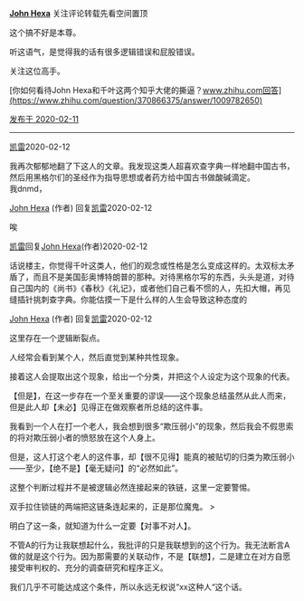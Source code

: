 [**John Hexa**](https://www.zhihu.com/people/mcbig)
关注评论转载先看空间置顶
>
这个搞不好是本尊。  
  >
听这语气，是觉得我的话有很多逻辑错误和屁股错误。  
  >
关注这位高手。
>>
[你如何看待John Hexa和千叶这两个知乎大佬的撕逼？www.zhihu.com回答](https://www.zhihu.com/question/370866375/answer/1009782650)

[发布于 2020-02-11](https://www.zhihu.com/pin/1210701240130383872)

---

[凯雷](https://www.zhihu.com/people/zhou-kai-62-16)2020-02-12
>
我再次郁郁地翻了下这人的文章。我发现这类人超喜欢查字典一样地翻中国古书，然后用黑格尔们的圣经作为指导思想或者药方给中国古书做酸碱滴定。  
我dnmd，

[John Hexa](https://www.zhihu.com/people/mcbig)​ (作者) 回复[凯雷](https://www.zhihu.com/people/zhou-kai-62-16)2020-02-12
>
唉

[凯雷](https://www.zhihu.com/people/zhou-kai-62-16)回复[John Hexa](https://www.zhihu.com/people/mcbig)​ (作者)2020-02-12
>
话说楼主，你觉得千叶这类人，他们的观念或性格是怎么变成这样的。太双标太矛盾了，而且不是美国彭奥博特朗普的那种。对待黑格尔写的东西，头头是道，对待自己国内的《尚书》《春秋》《礼记》，或者他们自己看不惯的人，先扣大帽，再见缝插针挑刺查字典。你能估摸一下是什么样的人生会导致这种态度的

[John Hexa](https://www.zhihu.com/people/mcbig)​ (作者) 回复[凯雷](https://www.zhihu.com/people/zhou-kai-62-16)2020-02-12
>
这里存在一个逻辑断裂点。  
  >
人经常会看到某个人，然后直觉到某种共性现象。  
  >
接着这人会提取出这个现象，给出一个分类，并把这个人设定为这个现象的代表。  
>
【但是】，在这一步存在一个至关重要的谬误——这个现象总结虽然从此人而来，但是此人却【未必】见得正在做观察者所总结的这件事。  
  >
我看到一个人在打一个老人，我会想到很多“欺压弱小”的现象，然后我会不假思索的将对欺压弱小者的愤怒放在这个人身上。  
  >
但是，这人打这个老人的这件事，却【很不见得】能真的被贴切的归类为欺压弱小——至少，【绝不是】【毫无疑问】的“必然如此”。  
  >
这整个判断过程并不是被逻辑必然连接起来的铁链，这里一定要警惕。  
  >
双手拉住锁链的两端把这链条连起来的，正是那位魔鬼。  >
  >
明白了这一条，就知道为什么一定要【对事不对人】。  
  >
不管A的行为让我联想起什么，我批评的只是我联想到的这个行为。我无法断言A做的就是这个行为。因为那需要的关联动作，不是【联想】，二是建立在对方自愿接受审判权的、充分的调查研究和程序正义。  
  >
我们几乎不可能达成这个条件，所以永远无权说“xx这种人“这个话。